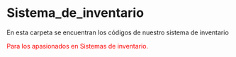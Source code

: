 # Sistema_de_inventario
En esta carpeta se encuentran los códigos de nuestro sistema de inventario
<p style='color:red'>Para los apasionados en Sistemas de inventario.</p>
